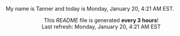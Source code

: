 My name is Tanner and today is Monday, January 20, 4:21 AM EST.

<p align="center">This <i>README</i> file is generated <b>every 3 hours</b>!</br>Last refresh: Monday, January 20, 4:21 AM EST<br /></p>
